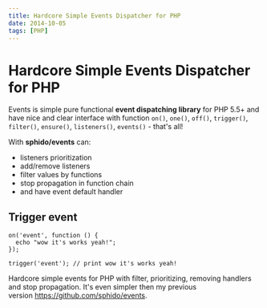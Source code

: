 ```yaml
---
title: Hardcore Simple Events Dispatcher for PHP
date: 2014-10-05
tags: [PHP]
---
```


# Hardcore Simple Events Dispatcher for PHP

Events is simple pure functional **event dispatching library** for PHP 5.5+ and
have nice and clear interface with function `on()`, `one()`, `off()`, `trigger()`,
`filter()`, `ensure()`, `listeners()`, `events()` - that's all!


With **sphido/events** can:

- listeners prioritization
- add/remove listeners
- filter values by functions
- stop propagation in function chain
- and have event default handler

## Trigger event

```
on('event', function () {
  echo "wow it's works yeah!";
});

trigger('event'); // print wow it's works yeah!
```

Hardcore simple events for PHP with filter, prioritizing, removing handlers and
stop propagation. It's even simpler then my previous version https://github.com/sphido/events.
